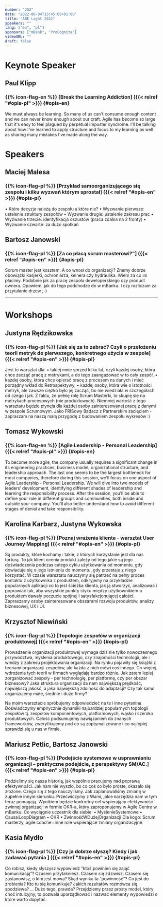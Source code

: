 ```yaml
---
number: "252"
date: "2022-06-04T13:45:00+01:00"
title: "ABE Light 2022"
speakers: ""
lang: ["en", "pl"]
sponsors: ["mBank", "ProCognita"]
videoURL: ""
draft: false
---
```


# Keynote Speaker

## Paul Klipp
### {{% icon-flag-en %}} [Break the Learning Addiction] ({{< relref "#opis-pl" >}}) {#opis-en} 

We must always be learning. So many of us can't consume enough content and we can never know enough about our craft. Agile has become so large that it's easy to feel plagued by perpetual imposter syndrome. I'll be talking about how I've learned to apply structure and focus to my learning as well as sharing many mistakes I've made along the way.

# Speakers

## Maciej Malesa
### {{% icon-flag-pl %}} [Przykład samoorganizującego się zespołu i kilku wyzwań którym sprostał] ({{< relref "#opis-en" >}}) {#opis-pl}

• Które decyzje należą do zespołu a które nie?
• Wyzwanie pierwsze: ustalenie struktury zespołów
• Wyzwanie drugie: ustalenie zakresu prac
• Wyzwanie trzecie: identyfikacja oszustów (praca zdalna na 2 fronty)
• Wyzwanie czwarte: za dużo spotkań

## Bartosz Janowski
### {{% icon-flag-pl %}} [Za co płacą scrum masterowi?"] ({{< relref "#opis-en" >}}) {#opis-pl}

Scrum master jest kosztem. A co wnosi do organizacji? Znamy dobrze obowiązki kasjerki, ochroniarza, kelnera czy hydraulika. Wiem za co im płacimy. Podobnie jak za pracę zespołu deweloperskiego czy product ownera.
Opowiem, jak do tego podchodzę do w mBanku. I czy rozliczam za przytulanie drzew ;-)

-------------

# Workshops

## Justyna Rędzikowska
### {{% icon-flag-pl %}} [Jak się za to zabrać? Czyli o przełożeniu teorii metryk do pierwszego, konkretnego użycia w zespole] ({{< relref "#opis-en" >}}) {#opis-pl} 

Jest to warsztat dla:
• takiej mnie sprzed kilku lat, czyli każdej osoby, która chce zacząć pracę z metrykami, a do tego zaangażować w to cały zespół,
• każdej osoby, która chce opierać pracę z procesem na danych i mieć porządny wkład do Retrospektywy,
• każdej osoby, która wie o istotności metryk, ale zawsze ciężko było jej zacząć, bo nie wiedziała w szczegółach od czego i jak.
Z faktu, że pełnię rolę Scrum Masterki, to skupię się na metrykach procesowych (nie produktowych). Niemniej wartość z tego warsztatu będzie płynęła dla każdej osoby zainteresowanej pracą z danymi w zespole Scrumowym. Jako FRISowy Badacz z Partnerskim zacięciem - zapraszam na naszą małą przygodę z budowaniem zespołu wykresów :)

## Tomasz Wykowski
### {{% icon-flag-en %}} [Agile Leadership - Personal Leadership] ({{< relref "#opis-pl" >}}) {#opis-en} 

To become more agile, the company usually requires a significant change in its engineering practices, business model, organizational structure, and leadership approach. The last one seems to be the largest bottleneck for most companies, therefore during this session, we’ll focus on one aspect of Agile Leadership - Personal Leadership. We will dive into two models of leaders’ development, identifying different shades of leadership and learning the responsibility process.
After the session, you’ll be able to define your role in different groups and communities, both inside and outside your company. You’ll also better understand how to avoid different stages of denial and take responsibility.

## Karolina Karbarz, Justyna Wykowska
### {{% icon-flag-pl %}} [Poznaj wrażenia klienta - warsztat User Journey Mapping] ({{< relref "#opis-en" >}}) {#opis-pl} 

Są produkty, które kochamy i takie, z których korzystanie jest dla nas torturą. To jak klient ocenia produkt zależy od tego jakie są jego doświadczenia podczas całego cyklu użytkowania od momentu, gdy dowiaduje się o jego istnieniu do momentu, gdy przestaje z niego korzystać. W czasie warsztatu nauczymy się patrzeć na pełny proces kontaktu z użytkownika z produktem, odkryjemy na przykładzie popularnych aplikacji co to jest ścieżka klienta, jak ją stworzyć, analizować i poprawiać tak, aby wszystkie punkty styku między użytkownikiem a produktem dawały poczucie spójnej i satysfakcjonującej całości. Zapraszamy osoby zainteresowane obszarami rozwoju produktów, analizy biznesowej, UX i UI.

## Krzysztof Niewiński
###  {{% icon-flag-pl %}} [Topologie zespołów w organizacji produktowej] ({{< relref "#opis-en" >}}) {#opis-pl}

Prowadzenie organizacji produktowej wymaga dziś nie tylko nowoczesnego przywództwa, myślenia produktowego, czy znajomości technologii, ale i wiedzy z zakresu projektowania organizacji.
Na rynku pojawiły się książki z teoriami organizacji zespołów, ale każda z nich mówi coś innego. Co więcej, wdrożenia tych teorii w firmach wyglądają bardzo różnie. Jak zatem lepiej zorganizować zespoły - per technologię, per platformę, czy per obszar biznesowy? Jaka struktura organizacji da nam największą prędkość, największą jakość, a jaka największą zdolność do adaptacji? Czy tak samo organizujemy małe, średnie i duże firmy?

Na moim warsztacie spróbujemy odpowiedzieć na te i inne pytanina. Doświadczymy empirycznie dynamiki najbardziej popularnych topologii zespołów tj. zespołów komponentowych, platformowych, wąsko i szeroko produktowych. Całość podsumujemy nawiązaniem do znanych frameworków, zweryfikujemy pod co są zoptymalizowane i co najlepiej sprawdzi się u nas w firmie.

## Mariusz Petlic, Bartosz Janowski
### {{% icon-flag-pl %}} [Podejście systemowe w usprawnianiu organizacji – praktyczne podejście, z perspektywy SM/AC.] ({{< relref "#opis-en" >}}) {#opis-pl} 

Podzielimy się nasza historią, jak wspólnie pracujemy nad poprawą efektywności. Jak nam nie wyszło, bo co coś co było proste, okazało się złożone. Czego się z tego nauczyliśmy. Jak zaplanowaliśmy zmianę w zupełnie innym kierunku.
Przećwiczymy z Wami, jakie narzędzia nam w tym teraz pomagają.
Wynikiem będzie konkretny cel wspierający efektywność zwinnej organizacji w formie OKR-a, który zaproponujemy w Agile Centre w mBanku.
Co wyciągnie uczestnik dla siebie:
• MyślenieSystemowe
• CausalLoopDiagram
• OKR
• ZwinnośćWDużejOrganizacji
Dla kogo: Scrum masterzy, agile coache i inne role wspierające zmiany organizacyjne.

## Kasia Mydło
### {{% icon-flag-pl %}} [Czy ja dobrze słyszę? Kiedy i jak zadawać pytania ] ({{< relref "#opis-en" >}}) {#opis-pl} 

Co robisz, kiedy słyszysz wypowiedź “ktoś powinien się zająć komunikacją”?
Czasem przytakniesz.
Czasem się zdziwisz.
Czasem się zastanowisz, o kim jest mowa?
Skąd wynika ta “powinność”?
Co jest do zrobienia?
Kto tu się komunikuje?
Jakich rezultatów rozmówca się spodziewa?
…
Dużo tego, prawda?
Przejdziemy przez prosty model, który choć intuicyjny, to pozwala uporządkować i nazwać elementy wypowiedzi o które warto dopytać.

